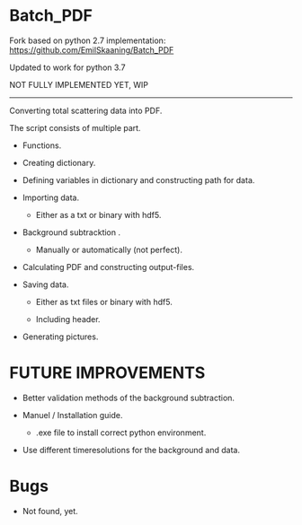 # Batch_PDF

Fork based on python 2.7 implementation: https://github.com/EmilSkaaning/Batch_PDF

Updated to work for python 3.7

NOT FULLY IMPLEMENTED YET, WIP

---

Converting total scattering data into PDF.

The script consists of multiple part.

 * Functions.

 * Creating dictionary.

 * Defining variables in dictionary and constructing path for data.

 * Importing data.

   - Either as a txt or binary with hdf5.

 * Background subtracktion .

   - Manually or automatically (not perfect).

 * Calculating PDF and constructing output-files.

 * Saving data.

   - Either as txt files or binary with hdf5.

   - Including header.

 * Generating pictures.

# FUTURE IMPROVEMENTS

 * Better validation methods of the background subtraction.

 * Manuel / Installation guide.

   - .exe file to install correct python environment. 

 * Use different timeresolutions for the background and data.

# Bugs

 * Not found, yet.


